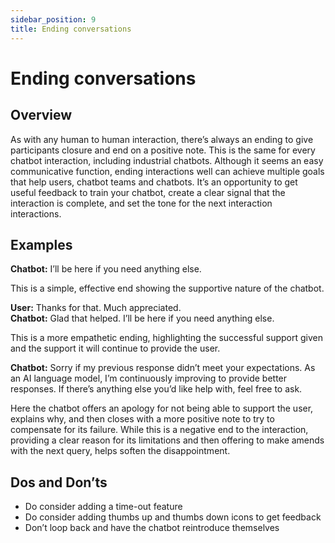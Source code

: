 ```yaml
---
sidebar_position: 9
title: Ending conversations
---
```

# Ending conversations 

## Overview 

As with any human to human interaction, there’s always an ending to give participants closure and end on a positive note. This is the same for every chatbot interaction, including industrial chatbots. Although it seems an easy communicative function, ending interactions well can achieve multiple goals that help users, chatbot teams and chatbots. It’s an opportunity to get useful feedback to train your chatbot, create a clear signal that the interaction is complete, and set the tone for the next interaction interactions. 
## Examples

**Chatbot:** I’ll be here if you need anything else.

This is a simple, effective end showing the supportive nature of the chatbot. 

**User:** Thanks for that. Much appreciated.   
**Chatbot:** Glad that helped. I’ll be here if you need anything else. 

This is a more empathetic ending, highlighting the successful support given and the support it will continue to provide the user. 

**Chatbot:** Sorry if my previous response didn’t meet your expectations. As an AI language model, I’m continuously improving to provide better responses. If there’s anything else you’d like help with, feel free to ask.

Here the chatbot offers an apology for not being able to support the user, explains why, and then closes with a more positive note to try to compensate for its failure. While this is a negative end to the interaction, providing a clear reason for its limitations and then offering to make amends with the next query, helps soften the disappointment. 

## Dos and Don’ts

- Do consider adding a time-out feature   
- Do consider adding thumbs up and thumbs down icons to get feedback   
- Don’t loop back and have the chatbot reintroduce themselves
 
